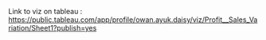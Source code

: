 Link to viz on tableau : https://public.tableau.com/app/profile/owan.ayuk.daisy/viz/Profit__Sales_Variation/Sheet1?publish=yes
